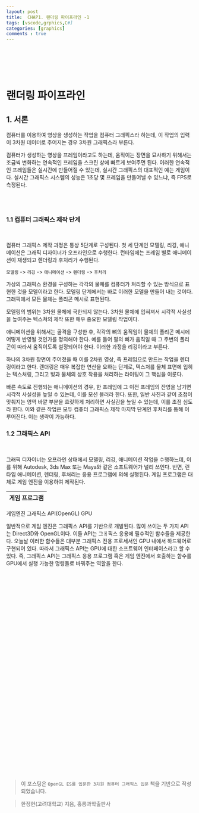 ```yaml
---
layout: post
title:  CHAP1. 랜더링 파이프라인 -1
tags: [vscode,grphics,C#]
categories: [graphics]
comments : true
---
```

<br>
<br>
<br>
<br>

# 랜더링 파이프라인

## 1. 서론

컴퓨터를 이용하여 영상을 생성하는 작업을 컴퓨터 그래픽스라 하는데, 이 작업의 입력이 3차원 데이터로 주어지는 경우 3차원 그래픽스라 부른다. 

컴퓨터가 생성하는 영상을 프레임이라고도 하는데, 움직이는 장면을 묘사하기 위해서는 조금씩 변화하는 연속적인 프레임을 스크린 상에 빠르게 보여주면 된다. 이러한 연속적인 프레임들은 실시간에 만들어질 수 있는데, 실시간 그래픽스의 대표적인 예는 게임이다. 실시간 그래픽스 시스템의 성능은 1초당 몇 프레임을 만들어낼 수 있느냐, 즉 FPS로 측정된다. 

<br>
<br>

### 1.1 컴퓨터 그래픽스 제작 단계

<br>

컴퓨터 그래픽스 제작 과정은 통상 5단계로 구성된다. 첫 세 단계인 모델링, 리깅, 애니메이션은 그래픽 디자이너가 오프라인으로 수행한다. 런타임에는 프레임 별로 애니메이션이 재생되고 렌더링과 후처리가 수행된다. 

`모델링` -> `리깅` -> `애니메이션` -> `렌더링` -> `후처리`

가상의 그래픽스 환경을 구성하는 각각의 물체를 컴퓨터가 처리할 수 있는 방식으로 표현한 것을 모델이라고 한다. 모델링 단계에서는 바로 이러한 모델을 만들어 내는 것이다. 그래픽에서 모든 물체는 폴리곤 메시로 표현된다.

모델링의 범위는 3차원 물체에 국한되지 않는다. 3차원 물체에 입혀져서 시각적 사실성을 높여주는 텍스쳐의 제작 또한 매우 중요한 모델링 작업이다.

애니메이션을 위해서는 골격을 구성한 후, 각각의 뼈의 움직임이 물체의 폴리곤 메시에 어떻게 반영될 것인가를 정의해야 한다. 예를 들어 팔의 뼈가 움직일 때 그 주변의 폴리곤이 따라서 움직이도록 설정되어야 한다. 이러한 과정을 리깅이라고 부른다. 

하나의 3차원 장면이 주어졌을 때 이를 2차원 영상, 즉 프레임으로 만드는 작업을 렌더링이라고 한다. 렌더링은 매우 복잡한 연산을 요하는 단계로, 텍스처를 물체 표면에 입히는 텍스처링, 그리고 빛과 물체의 상호 작용을 처리하는 라이팅이 그 핵심을 이룬다. 

빠른 속도로 진행되는 애니메이션의 경우, 한 프레임에 그 이전 프레임의 잔영을 남기면 시각적 사실성을 높일 수 있는데, 이를 모션 블러라 한다. 또한, 일반 사진과 같이 초점이 맞춰지는 영역 바깥 부분을 흐릿하게 처리하면 사실감을 높일 수 있는데, 이를 초점 심도라 한다. 이와 같은 작업은 모두 컴퓨터 그래픽스 제작 마지막 단계인 후처리를 통해 이루어진다. 이는 생략이 가능하다.

### 1.2 그래픽스 API

<BR>

그래픽 디자이너는 오프라인 상태에서 모델링, 리깅, 애니메이션 작업을 수행하느데, 이를 위해 Autodesk, 3ds Max 또는 Maya와 같은 소프트웨어가 널리 쓰인다. 반면, 런타임 애니메이션, 렌더링, 후처리는 응용 프로그램에 의해 실행된다. 게임 프로그램은 대체로 게임 엔진을 이용하여 제작된다. 

|게임 프로그램|
|-|
게임엔진
그래픽스 API(OpenGL)
GPU

일반적으로 게임 엔진은 그래픽스 API를 기반으로 개발된다. 많이 쓰이는 두 가지 API는 Direct3D와 OpenGL이다. 이들 API는 그ㅐ픽스 응용에 필수적인 함수들을 제공한다. 오늘날 이러한 함수들은 대부분 그래픽스 전용 프로세서인 GPU 내에서 하드웨어로 구현되어 있다. 따라서 그래픽스 API는 GPU에 대한 소프트웨어 인터페이스라고 할 수 있다. 즉, 그래픽스 API는 그래픽스 응용 프로그램 혹은 게임 엔진에서 호출하는 함수를 GPU에서 실행 가능한 명령들로 바꿔주는 역할을 한다. 

<BR>
<BR>





<BR>
<BR>
<BR>
<BR>
<BR>
<BR>
<BR>
<BR>
<BR>
<BR>
<BR>
<BR>
<BR>
<BR>
<BR>
<BR>
<BR>
<BR>
<BR>
<BR>
<BR>
<BR>
<BR>
<BR>
<BR>
<BR>

<BR>
<BR><BR>
<BR>


>이 포스팅은 `OpenGL ES를 입문한 3차원 컴퓨터 그래픽스 입문` 책을 기반으로 작성되었습니다.

>한정현(고려대학교) 지음, 홍릉과학출판사 